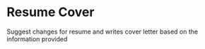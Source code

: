 # Resume Cover
Suggest changes for resume and writes cover letter based on the information provided
